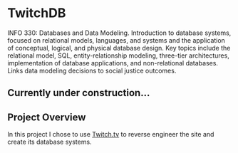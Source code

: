 # TwitchDB
INFO 330: Databases and Data Modeling. 
Introduction to database systems, focused on relational models, languages, and systems and the application of conceptual, logical, and physical database design. Key topics include the relational model, SQL, entity-relationship modeling, three-tier architectures, implementation of database applications, and non-relational databases. Links data modeling decisions to social justice outcomes.

## Currently under construction...

## Project Overview

In this project I chose to use  [Twitch.tv](https://www.twitch.tv) to reverse engineer the site and create its database systems. 